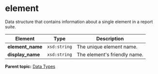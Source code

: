 # element

Data structure that contains information about a single element in a report suite.

|Element|Type|Description|
|-------|----|-----------|
|**element\_name** |`xsd:string` | The unique element name. |
|**display\_name** |`xsd:string` | The element's friendly name. |

**Parent topic:** [Data Types](../data_types/c_datatypes.md)

